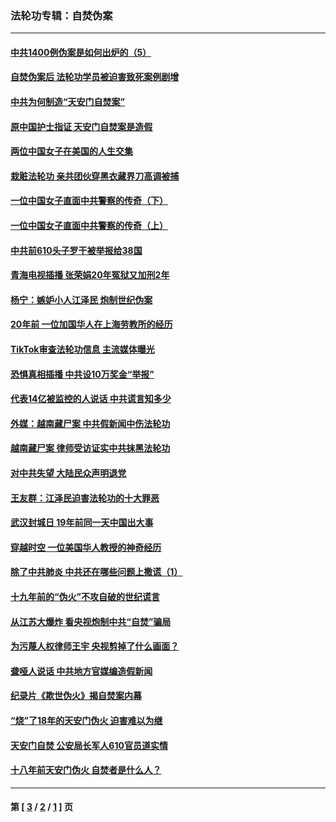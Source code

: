 ### 法轮功专辑：自焚伪案
---
#### [中共1400例伪案是如何出炉的（5）](../../pages/nf5562/n13226831.md?05070430) 
#### [自焚伪案后 法轮功学员被迫害致死案例剧增](../../pages/nf5562/n13190600.md?05070430) 
#### [中共为何制造“天安门自焚案”](../../pages/nf5562/n13183270.md?05070430) 
#### [原中国护士指证 天安门自焚案是造假](../../pages/nf5562/n13172289.md?05070430) 
#### [两位中国女子在美国的人生交集](../../pages/nf5562/n13156138.md?05070430) 
#### [栽赃法轮功 亲共团伙穿黑衣藏界刀高调被捕](../../pages/nf5562/n13073780.md?05070430) 
#### [一位中国女子直面中共警察的传奇（下）](../../pages/nf5562/n12989706.md?05070430) 
#### [一位中国女子直面中共警察的传奇（上）](../../pages/nf5562/n12985072.md?05070430) 
#### [中共前610头子罗干被举报给38国](../../pages/nf5562/n12975419.md?05070430) 
#### [青海电视插播 张荣娟20年冤狱又加刑2年](../../pages/nf5562/n12738166.md?05070430) 
#### [杨宁：嫉妒小人江泽民 炮制世纪伪案](../../pages/nf5562/n12724108.md?05070430) 
#### [20年前 一位加国华人在上海劳教所的经历](../../pages/nf5562/n12707932.md?05070430) 
#### [TikTok审查法轮功信息 主流媒体曝光](../../pages/nf5562/n12362336.md?05070430) 
#### [恐惧真相插播 中共设10万奖金“举报”](../../pages/nf5562/n12306396.md?05070430) 
#### [代表14亿被监控的人说话 中共谎言知多少](../../pages/nf5562/n12297484.md?05070430) 
#### [外媒：越南藏尸案 中共假新闻中伤法轮功](../../pages/nf5562/n12264411.md?05070430) 
#### [越南藏尸案 律师受访证实中共抹黑法轮功](../../pages/nf5562/n12261878.md?05070430) 
#### [对中共失望 大陆民众声明退党](../../pages/nf5562/n12187315.md?05070430) 
#### [王友群：江泽民迫害法轮功的十大罪恶](../../pages/nf5562/n12169074.md?05070430) 
#### [武汉封城日 19年前同一天中国出大事](../../pages/nf5562/n12150901.md?05070430) 
#### [穿越时空  一位美国华人教授的神奇经历](../../pages/nf5562/n12097460.md?05070430) 
#### [除了中共肺炎 中共还在哪些问题上撒谎（1）](../../pages/nf5562/n11955770.md?05070430) 
#### [十九年前的“伪火”不攻自破的世纪谎言](../../pages/nf5562/n11813238.md?05070430) 
#### [从江苏大爆炸 看央视炮制中共“自焚”骗局](../../pages/nf5562/n11140275.md?05070430) 
#### [为污蔑人权律师王宇 央视剪掉了什么画面？](../../pages/nf5562/n11130142.md?05070430) 
#### [聋哑人说话 中共地方官媒编造假新闻](../../pages/nf5562/n11006067.md?05070430) 
#### [纪录片《欺世伪火》揭自焚案内幕](../../pages/nf5562/n11002664.md?05070430) 
#### [“烧”了18年的天安门伪火 迫害难以为继](../../pages/nf5562/n10996660.md?05070430) 
#### [天安门自焚 公安局长军人610官员道实情](../../pages/nf5562/n10997098.md?05070430) 
#### [十八年前天安门伪火 自焚者是什么人？](../../pages/nf5562/n10996556.md?05070430) 

---
#### 第 [ [3](./3.md?05070430) / [2](./2.md?05070430) / [1](./1.md?05070430) ] 页

